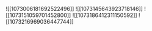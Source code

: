 ![[1073006181692522496]]
![[1073145643923718146]]
![[1073151059701452800]]
![[1073186412311150592]]
![[1073216969036447744]]
